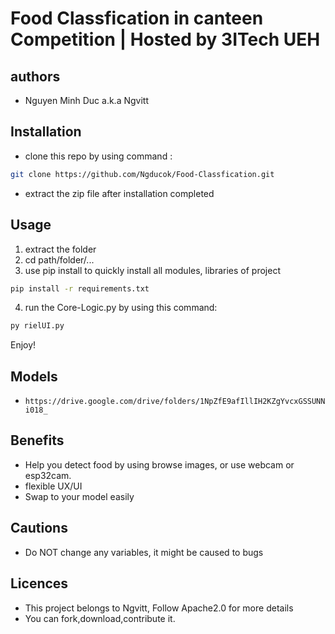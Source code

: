 # Food Classfication in canteen Competition | Hosted by 3ITech UEH

## authors 
- Nguyen Minh Duc a.k.a Ngvitt 
## Installation
- clone this repo by using command :
```bash
git clone https://github.com/Ngducok/Food-Classfication.git
```
- extract the zip file after installation completed
## Usage
1. extract the folder
2. cd path/folder/...
3. use pip install to quickly install all modules, libraries of project
```bash
pip install -r requirements.txt
```
4. run the Core-Logic.py by using this command:
```python
py rielUI.py
```
Enjoy!
## Models 
- ``` https://drive.google.com/drive/folders/1NpZfE9afIllIH2KZgYvcxGSSUNNi018_ ```
## Benefits
- Help you detect food by using browse images, or use webcam or esp32cam.
- flexible UX/UI
- Swap to your model easily
## Cautions
- Do NOT change any variables, it might be caused to bugs
## Licences
- This project belongs to Ngvitt, Follow Apache2.0 for more details
- You can fork,download,contribute it.
